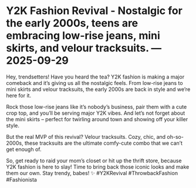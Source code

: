 # Y2K Fashion Revival - Nostalgic for the early 2000s, teens are embracing low-rise jeans, mini skirts, and velour tracksuits. — 2025-09-29

Hey, trendsetters! Have you heard the tea? Y2K fashion is making a major comeback and it’s giving us all the nostalgic feels. From low-rise jeans to mini skirts and velour tracksuits, the early 2000s are back in style and we’re here for it. 

Rock those low-rise jeans like it’s nobody’s business, pair them with a cute crop top, and you’ll be serving major Y2K vibes. And let’s not forget about the mini skirts – perfect for twirling around town and showing off your killer style. 

But the real MVP of this revival? Velour tracksuits. Cozy, chic, and oh-so-2000s, these tracksuits are the ultimate comfy-cute combo that we can’t get enough of.

So, get ready to raid your mom’s closet or hit up the thrift store, because Y2K fashion is here to slay! Time to bring back those iconic looks and make them our own. Stay trendy, babes! ✨ #Y2KRevival #ThrowbackFashion #Fashionista